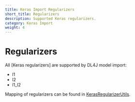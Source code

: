 ```yaml
---
title: Keras Import Regularizers
short_title: Regularizers
description: Supported Keras regularizers.
category: Keras Import
weight: 4
---
```


# Regularizers

All \[Keras regularizers\] are supported by DL4J model import:

* l1
* l2
* l1\_l2

Mapping of regularizers can be found in [KerasRegularizerUtils](https://github.com/eclipse/deeplearning4j/blob/master/deeplearning4j/deeplearning4j-modelimport/src/main/java/org/deeplearning4j/nn/modelimport/keras/utils/KerasRegularizerUtils.java).

